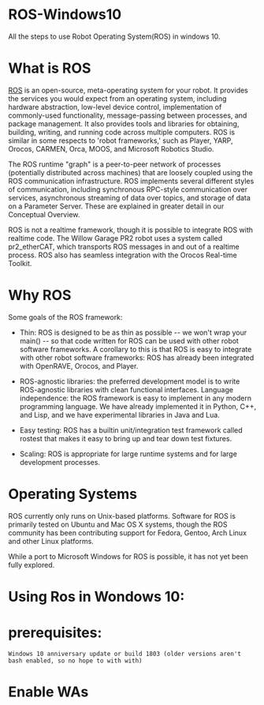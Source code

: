 # ROS-Windows10
All the steps to use Robot Operating System(ROS) in windows 10. 

# What is ROS
[ROS](http://wiki.ros.org/ROS/Introduction) is an open-source, meta-operating system for your robot. It provides the services you would expect from an operating system, including hardware abstraction, low-level device control, implementation of commonly-used functionality, message-passing between processes, and package management. It also provides tools and libraries for obtaining, building, writing, and running code across multiple computers. ROS is similar in some respects to 'robot frameworks,' such as Player, YARP, Orocos, CARMEN, Orca, MOOS, and Microsoft Robotics Studio.

The ROS runtime "graph" is a peer-to-peer network of processes (potentially distributed across machines) that are loosely coupled using the ROS communication infrastructure. ROS implements several different styles of communication, including synchronous RPC-style communication over services, asynchronous streaming of data over topics, and storage of data on a Parameter Server. These are explained in greater detail in our Conceptual Overview.

ROS is not a realtime framework, though it is possible to integrate ROS with realtime code. The Willow Garage PR2 robot uses a system called pr2_etherCAT, which transports ROS messages in and out of a realtime process. ROS also has seamless integration with the Orocos Real-time Toolkit.

# Why ROS 

Some goals of the ROS framework:

* Thin: ROS is designed to be as thin as possible -- we won't wrap your main() -- so that code written for ROS can be used with other robot software frameworks. A corollary to this is that ROS is easy to integrate with other robot software frameworks: ROS has already been integrated with OpenRAVE, Orocos, and Player.

* ROS-agnostic libraries: the preferred development model is to write ROS-agnostic libraries with clean functional interfaces.
Language independence: the ROS framework is easy to implement in any modern programming language. We have already implemented it in Python, C++, and Lisp, and we have experimental libraries in Java and Lua.

* Easy testing: ROS has a builtin unit/integration test framework called rostest that makes it easy to bring up and tear down test fixtures.

* Scaling: ROS is appropriate for large runtime systems and for large development processes.

# Operating Systems
ROS currently only runs on Unix-based platforms. Software for ROS is primarily tested on Ubuntu and Mac OS X systems, though the ROS community has been contributing support for Fedora, Gentoo, Arch Linux and other Linux platforms.

While a port to Microsoft Windows for ROS is possible, it has not yet been fully explored. 


# Using Ros in Wondows 10:

# prerequisites:
```
Windows 10 anniversary update or build 1803 (older versions aren't bash enabled, so no hope to with with)
```

# Enable WAs
